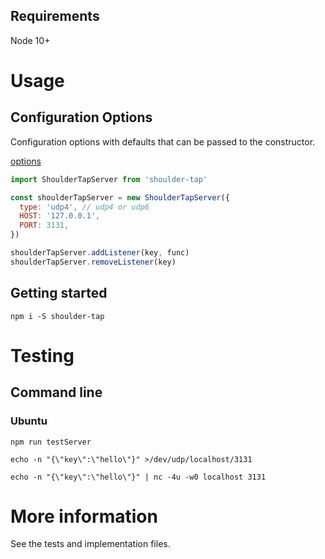 

## Requirements

Node 10+

# Usage

## Configuration Options

Configuration options with defaults that can be passed to the constructor.

[options](https://nodejs.org/api/dgram.html#dgram_dgram_createsocket_options_callback)

```javascript
import ShoulderTapServer from 'shoulder-tap'

const shoulderTapServer = new ShoulderTapServer({
  type: 'udp4', // udp4 or udp6
  HOST: '127.0.0.1',
  PORT: 3131,
})

shoulderTapServer.addListener(key, func)
shoulderTapServer.removeListener(key)
```

## Getting started

```console
npm i -S shoulder-tap
```

# Testing

## Command line

### Ubuntu

```console
npm run testServer
```

```console
echo -n "{\"key\":\"hello\"}" >/dev/udp/localhost/3131
```

```console
echo -n "{\"key\":\"hello\"}" | nc -4u -w0 localhost 3131
```

# More information

See the tests and implementation files.
